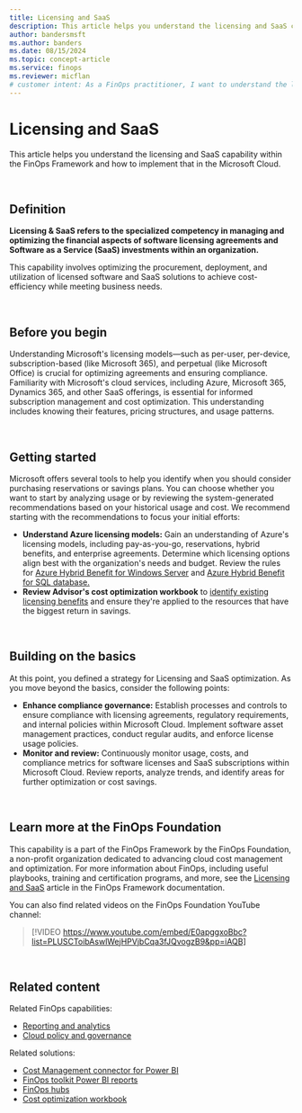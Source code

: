 ```yaml
---
title: Licensing and SaaS
description: This article helps you understand the licensing and SaaS capability within the FinOps Framework and how to implement that in the Microsoft Cloud.
author: bandersmsft
ms.author: banders
ms.date: 08/15/2024
ms.topic: concept-article
ms.service: finops
ms.reviewer: micflan
# customer intent: As a FinOps practitioner, I want to understand the licensing and SaaS capability so that I can implement that in the Microsoft cloud.
---
```


<!-- markdownlint-disable-next-line MD025 -->
# Licensing and SaaS

This article helps you understand the licensing and SaaS capability within the FinOps Framework and how to implement that in the Microsoft Cloud.

<br>

## Definition

**Licensing & SaaS refers to the specialized competency in managing and optimizing the financial aspects of software licensing agreements and Software as a Service (SaaS) investments within an organization.**

This capability involves optimizing the procurement, deployment, and utilization of licensed software and SaaS solutions to achieve cost-efficiency while meeting business needs.

<br>

## Before you begin

Understanding Microsoft's licensing models—such as per-user, per-device, subscription-based (like Microsoft 365), and perpetual (like Microsoft Office) is crucial for optimizing agreements and ensuring compliance. Familiarity with Microsoft's cloud services, including Azure, Microsoft 365, Dynamics 365, and other SaaS offerings, is essential for informed subscription management and cost optimization. This understanding includes knowing their features, pricing structures, and usage patterns.

<br>

## Getting started

Microsoft offers several tools to help you identify when you should consider purchasing reservations or savings plans. You can choose whether you want to start by analyzing usage or by reviewing the system-generated recommendations based on your historical usage and cost. We recommend starting with the recommendations to focus your initial efforts:

- **Understand Azure licensing models:** Gain an understanding of Azure's licensing models, including pay-as-you-go, reservations, hybrid benefits, and enterprise agreements. Determine which licensing options align best with the organization's needs and budget. Review the rules for [Azure Hybrid Benefit for Windows Server](/windows-server/get-started/azure-hybrid-benefit?tabs=azure&preserve-view=true) and [Azure Hybrid Benefit for SQL database.](/azure/azure-sql/azure-hybrid-benefit?view=azuresql&tabs=azure-portal&preserve-view=true)
- **Review Advisor's cost optimization workbook** to [identify existing licensing benefits](/azure/advisor/advisor-cost-optimization-workbook#azure-hybrid-benefit) and ensure they're applied to the resources that have the biggest return in savings. 

<br>

## Building on the basics

At this point, you defined a strategy for Licensing and SaaS optimization. As you move beyond the basics, consider the following points:

- **Enhance compliance governance:** Establish processes and controls to ensure compliance with licensing agreements, regulatory requirements, and internal policies within Microsoft Cloud. Implement software asset management practices, conduct regular audits, and enforce license usage policies.
- **Monitor and review:** Continuously monitor usage, costs, and compliance metrics for software licenses and SaaS subscriptions within Microsoft Cloud. Review reports, analyze trends, and identify areas for further optimization or cost savings.

<br>

## Learn more at the FinOps Foundation

This capability is a part of the FinOps Framework by the FinOps Foundation, a non-profit organization dedicated to advancing cloud cost management and optimization. For more information about FinOps, including useful playbooks, training and certification programs, and more, see the [Licensing and SaaS](https://www.finops.org/framework/capabilities/licensing-saas//) article in the FinOps Framework documentation.

You can also find related videos on the FinOps Foundation YouTube channel:

> [!VIDEO https://www.youtube.com/embed/E0apggxoBbc?list=PLUSCToibAswlWejHPVjbCqa3fJQvogzB9&pp=iAQB]

<br>

## Related content

Related FinOps capabilities:

- [Reporting and analytics](../understand/reporting.md)
- [Cloud policy and governance](../manage/governance.md)

Related solutions:

- [Cost Management connector for Power BI](/power-bi/connect-data/desktop-connect-azure-cost-management)
- [FinOps toolkit Power BI reports](https://aka.ms/ftk/pbi)
- [FinOps hubs](https://aka.ms/finops/hubs)
- [Cost optimization workbook](../../toolkit/optimization-workbook/cost-optimization-workbook.md)

<br>
